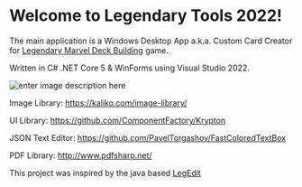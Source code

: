 
# Welcome to Legendary Tools 2022!

The main application is a Windows Desktop App a.k.a. Custom Card Creator for [Legendary Marvel Deck Building](https://boardgamegeek.com/boardgame/129437/legendary-marvel-deck-building-game) game.

Written in C# .NET Core 5 & WinForms using Visual Studio 2022.

![enter image description here](https://i.imgur.com/eO647yL.png)


Image Library: https://kaliko.com/image-library/

UI Library: https://github.com/ComponentFactory/Krypton

JSON Text Editor: https://github.com/PavelTorgashov/FastColoredTextBox

PDF Library: http://www.pdfsharp.net/


This project was inspired by the java based [LegEdit](https://github.com/fostorial/Legedit2)
